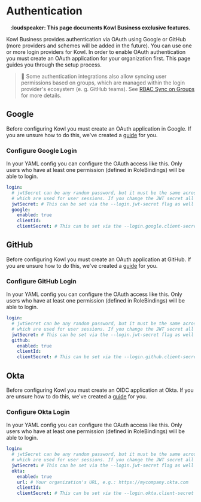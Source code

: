 # Authentication

<p align="center">
<b>:loudspeaker: This page documents Kowl Business exclusive features.</b>
</p>

Kowl Business provides authentication via OAuth using Google or GitHub (more providers and schemes will be added in the future). You can use one or more login providers for Kowl. In order to enable OAuth authentication you must create an OAuth application for your organization first. This page guides you through the setup process.

> :triangular_flag_on_post: Some authentication integrations also allow syncing user permissions based on groups, which are managed within the login provider's ecosystem (e. g. GitHub teams). See [RBAC Sync on Groups](../authorization/groups-sync.md) for more details.

## Google

Before configuring Kowl you must create an OAuth application in Google. If you are unsure how to do this, we've created a [guide](../provider-setup/google.md) for you.

### Configure Google Login

In your YAML config you can configure the OAuth access like this. Only users who have at least one permission (defined in RoleBindings) will be able to login.

```yaml
login:
  # jwtSecret can be any random password, but it must be the same across all replicas you run. It is used to sign JWTs
  # which are used for user sessions. If you change the JWT secret all users will need to login again.
  jwtSecret: # This can be set via the --login.jwt-secret flag as well
  google:
    enabled: true
    clientId:
    clientSecret: # This can be set via the --login.google.client-secret flag as well
```

## GitHub

Before configuring Kowl you must create an OAuth application at GitHub. If you are unsure how to do this, we've created a [guide](../provider-setup/github.md) for you.

### Configure GitHub Login

In your YAML config you can configure the OAuth access like this. Only users who have at least one permission (defined in RoleBindings) will be able to login.

```yaml
login:
  # jwtSecret can be any random password, but it must be the same across all replicas you run. It is used to sign JWTs
  # which are used for user sessions. If you change the JWT secret all users will need to login again.
  jwtSecret: # This can be set via the --login.jwt-secret flag as well
  github:
    enabled: true
    clientId:
    clientSecret: # This can be set via the --login.github.client-secret flag as well
```

## Okta

Before configuring Kowl you must create an OIDC application at Okta. If you are unsure how to do this, we've created a [guide](../provider-setup/okta.md) for you.

### Configure Okta Login

In your YAML config you can configure the OAuth access like this. Only users who have at least one permission (defined in RoleBindings) will be able to login.

```yaml
login:
  # jwtSecret can be any random password, but it must be the same across all replicas you run. It is used to sign JWTs
  # which are used for user sessions. If you change the JWT secret all users will need to login again.
  jwtSecret: # This can be set via the --login.jwt-secret flag as well
  okta:
    enabled: true
    url: # Your organization's URL, e.g.: https://mycompany.okta.com
    clientId:
    clientSecret: # This can be set via the --login.okta.client-secret flag as well
```
